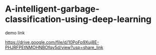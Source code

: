 # A-intelligent-garbage-classification-using-deep-learning

demo link

https://drive.google.com/file/d/10PoFp9Xuj8E-PHJRFPEtNMOHNBOfqv5d/view?usp=share_link
